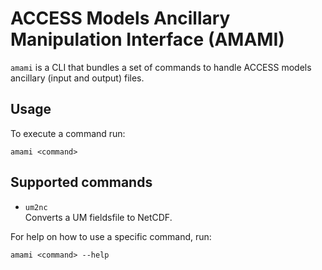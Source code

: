 # ACCESS Models Ancillary Manipulation Interface (AMAMI)

`amami` is a CLI that bundles a set of commands to handle ACCESS models ancillary (input and output) files.

## Usage 
To execute a command run:
```
amami <command>
```

## Supported commands
- `um2nc`<br>
  Converts a UM fieldsfile to NetCDF.

For help on how to use a specific command, run:
```
amami <command> --help
```

